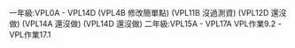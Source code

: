 一年級:VPL0A - VPL14D
(VPL4B 修改簡單點)
(VPL11B 沒過測資)
(VPL12D 還沒做)
(VPL14A 還沒做)
(VPL14D 還沒做)
二年級:VPL15A - VPL17A VPL作業9.2 - VPL作業17.1
